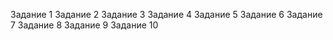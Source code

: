 Задание 1
Задание 2
Задание 3
Задание 4
Задание 5
Задание 6
Задание 7
Задание 8
Задание 9
Задание 10
